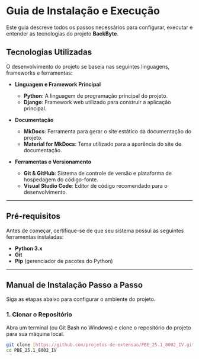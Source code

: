 # Guia de Instalação e Execução

Este guia descreve todos os passos necessários para configurar, executar e entender as tecnologias do projeto **BackByte**.

## Tecnologias Utilizadas

O desenvolvimento do projeto se baseia nas seguintes linguagens, frameworks e ferramentas:

* **Linguagem e Framework Principal**
    * **Python**: A linguagem de programação principal do projeto.
    * **Django**: Framework web utilizado para construir a aplicação principal.

* **Documentação**
    * **MkDocs**: Ferramenta para gerar o site estático da documentação do projeto.
    * **Material for MkDocs**: Tema utilizado para a aparência do site de documentação.

* **Ferramentas e Versionamento**
    * **Git & GitHub**: Sistema de controle de versão e plataforma de hospedagem do código-fonte.
    * **Visual Studio Code**: Editor de código recomendado para o desenvolvimento.

---

## Pré-requisitos

Antes de começar, certifique-se de que seu sistema possui as seguintes ferramentas instaladas:

* **Python 3.x**
* **Git**
* **Pip** (gerenciador de pacotes do Python)

---

## Manual de Instalação Passo a Passo

Siga as etapas abaixo para configurar o ambiente do projeto.

### 1. Clonar o Repositório

Abra um terminal (ou Git Bash no Windows) e clone o repositório do projeto para sua máquina local.

```bash
git clone [https://github.com/projetos-de-extensao/PBE_25.1_8002_IV.git](https://github.com/projetos-de-extensao/PBE_25.1_8002_IV.git)
cd PBE_25.1_8002_IV